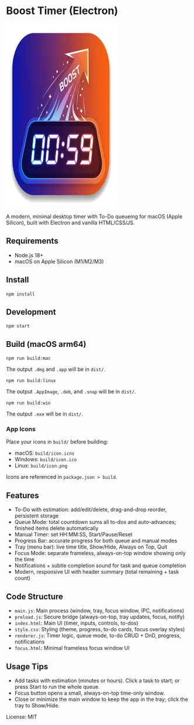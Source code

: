 # Boost Timer (Electron)

<img src="build/icon.png" alt="Icon Apps" width="300" height="500">

A modern, minimal desktop timer with To-Do queueing for macOS (Apple Silicon), built with Electron and vanilla HTML/CSS/JS.

## Requirements
- Node.js 18+
- macOS on Apple Silicon (M1/M2/M3)

## Install
```
npm install
```

## Development
```
npm start
```

## Build (macOS arm64)
```
npm run build:mac
```
The output `.dmg` and `.app` will be in `dist/`.

```
npm run build:linux
```
The output `.AppImage`, `.deb`, and `.snap` will be in `dist/`.

```
npm run build:win
```
The output `.exe` will be in `dist/`.

### App Icons
Place your icons in `build/` before building:
- macOS: `build/icon.icns`
- Windows: `build/icon.ico`
- Linux: `build/icon.png`

Icons are referenced in `package.json > build`.

## Features
- To-Do with estimation: add/edit/delete, drag-and-drop reorder, persistent storage
- Queue Mode: total countdown sums all to-dos and auto-advances; finished items delete automatically
- Manual Timer: set HH:MM:SS, Start/Pause/Reset
- Progress Bar: accurate progress for both queue and manual modes
- Tray (menu bar): live time title, Show/Hide, Always on Top, Quit
- Focus Mode: separate frameless, always-on-top window showing only the time
- Notifications + subtle completion sound for task and queue completion
- Modern, responsive UI with header summary (total remaining + task count)

## Code Structure
- `main.js`: Main process (window, tray, focus window, IPC, notifications)
- `preload.js`: Secure bridge (always-on-top, tray updates, focus, notify)
- `index.html`: Main UI (timer, inputs, controls, to-dos)
- `style.css`: Styling (theme, progress, to-do cards, focus overlay styles)
- `renderer.js`: Timer logic, queue mode, to-do CRUD + DnD, progress, notifications
- `focus.html`: Minimal frameless focus window UI

## Usage Tips
- Add tasks with estimation (minutes or hours). Click a task to start; or press Start to run the whole queue.
- Focus button opens a small, always-on-top time-only window.
- Close or minimize the main window to keep the app in the tray; click the tray to Show/Hide.

License: MIT
